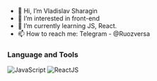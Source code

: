 - 👋 Hi, I’m Vladislav Sharagin
- 👀 I’m interested in front-end
- 🌱 I’m currently learning JS, React.
- 📫 How to reach me: Telegram - @Ruozversa

### Language and Tools

![JavaScript](https://img.shields.io/badge/-JavaScript-090909?style=for-the-badge&logo=JavaScript&logoColor=E9D54D)
![ReactJS](https://img.shields.io/badge/-React_JS-090909?style=for-the-badge&logo=React&logoColor=#0f61db)

<!---
Vuradi/Vuradi is a ✨ special ✨ repository because its `README.md` (this file) appears on your GitHub profile.
You can click the Preview link to take a look at your changes.
--->

